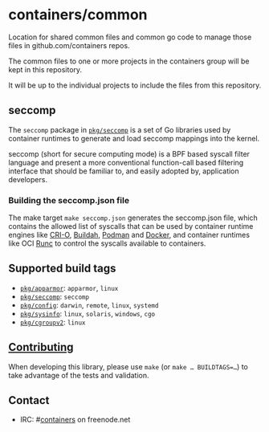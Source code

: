 # containers/common


Location for shared common files and common go code to manage those files in
github.com/containers repos.

The common files to one or more projects in the containers group will be kept in
this repository.

It will be up to the individual projects to include the files from this
repository.

## seccomp

The `seccomp` package in [`pkg/seccomp`](pkg/seccomp) is a set of Go libraries
used by container runtimes to generate and load seccomp mappings into the
kernel.

seccomp (short for secure computing mode) is a BPF based syscall filter language
and present a more conventional function-call based filtering interface that
should be familiar to, and easily adopted by, application developers.

### Building the seccomp.json file

The make target `make seccomp.json` generates the seccomp.json file, which
contains the allowed list of syscalls that can be used by container runtime
engines like [CRI-O][cri-o], [Buildah][buildah], [Podman][podman] and
[Docker][docker], and container runtimes like OCI [Runc][runc] to control the
syscalls available to containers.

[cri-o]: https://github.com/cri-o/cri-o
[buildah]: https://github.com/containers/buildah
[podman]: https://github.com/containers/podman
[docker]: https://github.com/moby/moby
[runc]: https://github.com/opencontainers/runc

## Supported build tags

- [`pkg/apparmor`](pkg/apparmor): `apparmor`, `linux`
- [`pkg/seccomp`](pkg/seccomp): `seccomp`
- [`pkg/config`](pkg/config): `darwin`, `remote`, `linux`, `systemd`
- [`pkg/sysinfo`](pkg/sysctl): `linux`, `solaris`, `windows`, `cgo`
- [`pkg/cgroupv2`](pkg/cgroupv2): `linux`

## [Contributing](CONTRIBUTING.md)

When developing this library, please use `make` (or `make … BUILDTAGS=…`) to
take advantage of the tests and validation.

## Contact

- IRC: #[containers](irc://irc.freenode.net:6667/#containers) on freenode.net
